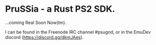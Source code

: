 # PruSSia - a Rust PS2 SDK.

...coming Real Soon Now(tm).

I can be found in the Freenode IRC channel #psugnd, or in the EmuDev discord (https://discord.gg/dkmJAes).
